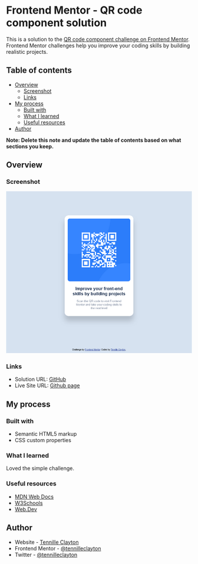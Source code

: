# Frontend Mentor - QR code component solution

This is a solution to the [QR code component challenge on Frontend Mentor](https://www.frontendmentor.io/challenges/qr-code-component-iux_sIO_H). Frontend Mentor challenges help you improve your coding skills by building realistic projects.

## Table of contents

- [Overview](#overview)
  - [Screenshot](#screenshot)
  - [Links](#links)
- [My process](#my-process)
  - [Built with](#built-with)
  - [What I learned](#what-i-learned)
  - [Useful resources](#useful-resources)
- [Author](#author)

**Note: Delete this note and update the table of contents based on what sections you keep.**

## Overview

### Screenshot

![](images/screenshot.png)

### Links

- Solution URL: [GitHub](https://github.com/tennilleclayton/qr-code-component-main)
- Live Site URL: [Github page](https://tennilleclayton.github.io/qr-code-component-main/)

## My process

### Built with

- Semantic HTML5 markup
- CSS custom properties

### What I learned

Loved the simple challenge.

### Useful resources

- [MDN Web Docs](https://developer.mozilla.org/en-US/)
- [W3Schools](https://www.w3schools.com/css/default.asp)
- [Web.Dev](https://web.dev/learn)

## Author

- Website - [Tennille Clayton](https://github.com/tennilleclayton)
- Frontend Mentor - [@tennilleclayton](https://www.frontendmentor.io/profile/tennilleclayton)
- Twitter - [@tennilleclayton](https://www.twitter.com/tennilleclayton)
